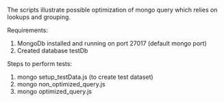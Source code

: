 The scripts illustrate possible optimization of mongo query which relies on lookups and grouping.

Requirements:
1) MongoDb installed and running on port 27017 (default mongo port)
2) Created database testDb

Steps to perform tests:
1) mongo setup_testData.js (to create test dataset)
2) mongo non_optimized_query.js 
3) mongo optimized_query.js 
